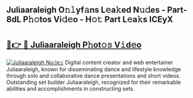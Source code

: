 ## Juliaaraleigh O𝚗𝚕yf𝚊ns L𝚎a𝚔ed N𝚞𝚍es - Part-8dL P𝚑𝚘tos Vi𝚍𝚎o - H𝚘𝚝 Part L𝚎a𝚔s ICEyX

# <h2><a href="http://kf9ssn.oniu.top/?m=Juliaaraleigh">🔗👉 🔴 Juliaaraleigh P𝚑ot𝚘𝚜 V𝚒d𝚎o</a></h2>

[![Juliaaraleigh Nu𝚍e𝚜](https://i.imgur.com/0qMVB7G.gif)](http://kf9ssn.oniu.top/?m=Juliaaraleigh)
Digital content creator and web entertainer Juliaaraleigh, known for disseminating dance and lifestyle knowledge through solo and collaborative dance presentations and short videos. Outstanding set builder Juliaaraleigh, recognized for their remarkable abilities and accomplishments in constructing sets.  
